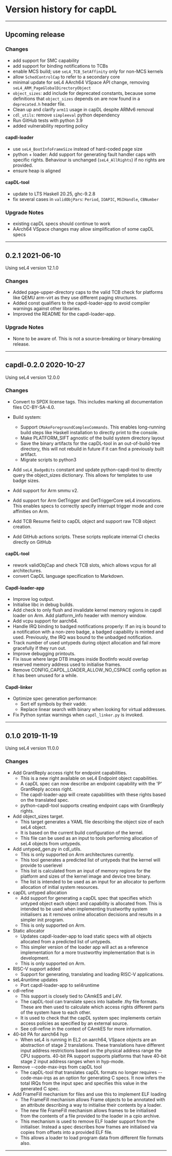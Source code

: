 <!--
     Copyright 2020, Data61, CSIRO (ABN 41 687 119 230)

     SPDX-License-Identifier: BSD-2-Clause
-->

# Version history for capDL

<!-- This file should be word wrapped to 120 characters -->

---

## Upcoming release

### Changes

* add support for SMC capability
* add support for binding notifications to TCBs
* enable MCS build; use `seL4_TCB_SetAffinity` only for non-MCS kernels
* allow `SchedControlCap` to refer to a secondary core
* minimal update for seL4 AArch64 VSpace API change, removing `seL4_ARM_PageGlobalDirectoryObject`
* `object_sizes`: add include for deprecated constants, because some definitions
  that `object_sizes` depends on are now found in a `deprecated.h` header file.
* Clean up and clarify `arm11` usage in capDL despite ARMv6 removal
* `cdl_utils`: remove `simpleeval` python dependency
* Run GitHub tests with python 3.9
* added vulnerability reporting policy

#### capdl-loader

* use `seL4_BootInfoFrameSize` instead of hard-coded page size
* python + loader: Add support for generating fault handler caps with specific
  rights. Behaviour is unchanged (`seL4_AllRights`) if no rights are provided.
* ensure heap is aligned

#### capDL-tool

* update to LTS Haskell 20.25, ghc-9.2.8
* fix several cases in `validObjPars`: `Period`, `IOAPIC`, `MSIHandle`, `CBNumber`

### Upgrade Notes

* existing capDL specs should continue to work
* AArch64 VSpace changes may allow simplification of some capDL specs

---

## 0.2.1 2021-06-10

Using seL4 version 12.1.0

### Changes

* Added page-upper-directory caps to the valid TCB check for platforms like QEMU arm-virt as they use different paging
  structures.
* Added const qualifiers to the capdl-loader-app to avoid compiler warnings against other libraries.
* Improved the README for the capdl-loader-app.

### Upgrade Notes

* None to be aware of. This is not a source-breaking or binary-breaking release.

---

## capdl-0.2.0 2020-10-27

Using seL4 version 12.0.0

### Changes

* Convert to SPDX license tags. This includes marking all documentation files CC-BY-SA-4.0.

* Build system:
  - Support `CMakeForegroundComplexCommands`. This enables long-running build steps like Haskell installation to
    directly print to the console.
  - Make PLATFORM_SIFT agnostic of the build system directory layout
  - Save the binary artifacts for the capDL-tool in an out-of-build-tree directory, this will not rebuild in future if
    it can find a previously built artifact.
  - Migrate scripts to python3
* Add `seL4_BadgeBits` constant and update python-capdl-tool to directly query the object_sizes dictionary. This allows
  for templates to use badge sizes.
* Add support for Arm smmu v2.
* Add support for Arm GetTrigger and GetTriggerCore seL4 invocations. This enables specs to correctly specify interrupt
  trigger mode and core affinities on Arm.
* Add TCB Resume field to capDL object and support raw TCB object creation.
* Add GitHub actions scripts. These scripts replicate internal CI checks directly on GitHub

#### capDL-tool

* rework validObjCap and check TCB slots, which allows vcpus for all architectures.
* convert CapDL language specification to Markdown.

#### Capdl-loader-app

* Improve log output.
* Initialise libc in debug builds.
* Add check to only flush and invalidate kernel memory regions in capdl loader on Arm. Add platform_info header with
  memory window.
* Add vcpu support for aarch64.
* Handle IRQ binding to badged notifications properly: If an irq is bound to a notification with a non-zero badge, a
  badged capability is minted and used.  Previously, the IRQ was bound to the unbadged notification.
* Track number of used untypeds during object allocation and fail more gracefully if they run out.
* Improve debugging printouts.
* Fix issue where large DTB images inside BootInfo would overlap reserved memory address used to initialise frames.
* Remove CONFIG_CAPDL_LOADER_ALLOW_NO_CSPACE config option as it has been unused for a while.

#### Capdl-linker

* Optimize spec generation performance:
  - Sort elf symbols by their vaddr.
  - Replace linear search with binary when looking for virtual addresses.
* Fix Python syntax warnings when `capdl_linker.py` is invoked.

---

## 0.1.0 2019-11-19

Using seL4 version 11.0.0

### Changes

* Add GrantReply access right for endpoint capabilities.
  - This is a new right available on seL4 Endpoint object capabilities.
  - A capDL spec can now describe an endpoint capability with the 'P' GrantReply access right.
  - The capdl-loader-app will create capabilities with these rights based on the translated spec.
  - python-capdl-tool supports creating endpoint caps with GrantReply rights.
* Add object_sizes target.
  - This target generates a YAML file describing the object size of each seL4 object.
  - It is based on the current build configuration of the kernel.
  - This file can be used as an input to tools performing allocation of seL4 objects from untypeds.
* Add untyped_gen.py in cdl_utils.
  - This is only supported on Arm architectures currently.
  - This tool generates a predicted list of untypeds that the kernel will provide to userlevel
  - This list is calculated from an input of memory regions for the platform and sizes of the kernel image and device
    tree binary.
  - The list is intended to be used as an input for an allocator to perform allocation of initial system resources.
* capDL untyped allocation
  - Add support for generating a capDL spec that specifies which untyped object each object and capability is allocated
    from. This is intended to be used when implementing trustworthy system initialisers as it removes online allocation
    decisions and results in a simpler init program.
  - This is only supported on Arm.
* Static allocator
  - Updates capdl-loader-app to load static specs with all objects allocated from a predicted list of untypeds.
  - This simpler version of the loader app will act as a reference implementation for a more trustworthy implementation
    that is in development.
  - This is only supported on Arm.
* RISC-V support added
  - Support for generating, translating and loading RISC-V applications.
* seL4runtime updates
  - Port capdl-loader-app to sel4runtime
* cdl-refine
  - This support is closely tied to CAmkES and L4V.
  - The capDL-tool can translate specs into Isabelle .thy file formats. These are then used to calculate which access
    rights different parts of the system have to each other.
  - It is used to check that the capDL system spec implements certain access policies as specified by an external
    source.
  - See cdl-refine in the context of CAmkES for more information.
* 40-bit PA for aarch64 hyp
  - When seL4 is running in EL2 on aarch64, VSpace objects are an abstraction of stage 2 translations.
    These translations have different input address restrictions based on the physical address range the CPU supports.
    40-bit PA support supports platforms that have 40-bit stage 2 input address ranges when in hyp-mode.
* Remove --code-max-irqs from capDL tool
  - The capDL-tool that translates capDL formats no longer requires --code-max-irqs as an option for generating C specs.
    It now infers the total IRQs from the input spec and specifies this value in the generated C spec.
* Add FrameFill mechanism for files and use this to implement ELF loading
  - The FrameFill mechanism allows Frame objects to be annotated with an attribute describing a way to initialise
    their contents by a loader.
  - The new file FrameFill mechanism allows frames to be initialised from the contents of a file provided to the loader
    in a cpio archive.
  - This mechanism is used to remove ELF loader support from the initialiser. Instead a spec describes how frames are
    initialised via copies from offsets into a provided ELF file.
  - This allows a loader to load program data from different file formats also.

---
